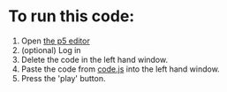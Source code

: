 # To run this code:
1. Open [the p5 editor](https://editor.p5js.org/)
2. (optional) Log in
3. Delete the code in the left hand window.
4. Paste the code from [code.js](code.js) into the left hand window.
5. Press the 'play' button.
